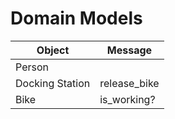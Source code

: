 # Domain Models

|Object          |Message         |
|----------------|----------------|
|Person          |                |
|Docking Station |release_bike    |
|Bike		         |is_working?     |

